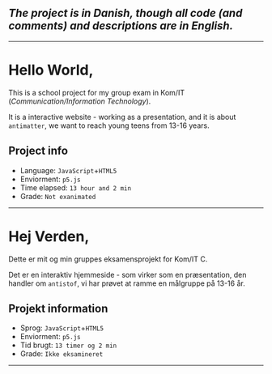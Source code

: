 _The project is in Danish, though all code (and comments) and descriptions are in English._
--
---
Hello World,
==
This is a school project for my group exam in
Kom/IT (*Communication/Information Technology*).

It is a interactive website - working as a presentation, and it is about `antimatter`, we want to reach young teens from 13-16 years.

Project info
--
* Language: `JavaScript`+`HTML5`
* Enviorment: `p5.js`
* Time elapsed: `13 hour and 2 min`
* Grade: `Not exanimated`

--------
Hej Verden,
==
Dette er mit og min gruppes eksamensprojekt for Kom/IT C.

Det er en interaktiv hjemmeside - som virker som en præsentation, den handler om `antistof`, vi har prøvet at ramme en målgruppe på 13-16 år.

Projekt information
--
* Sprog: `JavaScript`+`HTML5`
* Enviorment: `p5.js`
* Tid brugt: `13 timer og 2 min`
* Grade: `Ikke eksamineret`

---
